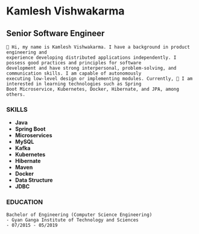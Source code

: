 # Kamlesh Vishwakarma

## Senior Software Engineer

```text
👋 Hi, my name is Kamlesh Vishwakarma. I have a background in product engineering and
experience developing distributed applications independently. I possess good practices and principles for software
development and have strong interpersonal, problem-solving, and communication skills. I am capable of autonomously
executing low-level design or implementing modules. Currently, 👀 I am interested in learning technologies such as Spring
Boot Microservice, Kubernetes, Docker, Hibernate, and JPA, among others.
```

### SKILLS

* **Java**
* **Spring Boot**
* **Microservices**
* **MySQL**
* **Kafka**
* **Kubernetes**
* **Hibernate**
* **Maven**
* **Docker**
* **Data Structure**
* **JDBC**

### EDUCATION

```text
Bachelor of Engineering (Computer Science Engineering)
- Gyan Ganga Institute of Technology and Sciences
- 07/2015 - 05/2019
```